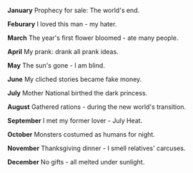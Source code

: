 **January**
Prophecy for sale: The world's end.

**Feburary**
I loved this man - my hater.

**March**
The year's first flower bloomed - ate many people.

**April**
My prank: drank all prank ideas.

**May**
The sun's gone - I am blind.

**June**
My cliched stories became fake money.

**July**
Mother National birthed the dark princess.

**August**
Gathered rations - during the new world's transition.

**September**
I met my former lover - July Heat.

**October**
Monsters costumed as humans for night.

**November**
Thanksgiving dinner - I smell relatives' carcuses.

**December**
No gifts - all melted under sunlight.
